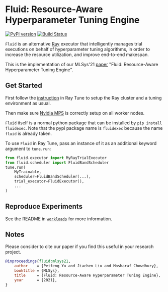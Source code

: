 # Fluid: Resource-Aware Hyperparameter Tuning Engine

[![PyPI version](https://img.shields.io/pypi/v/fluidexec.svg)](https://pypi.org/project/fluidexec)
[![Build Status](https://github.com/SymbioticLab/fluid/actions/workflows/python-package/badge.svg?event=release)](https://github.com/SymbioticLab/fluid/actions)

`Fluid` is an alternative [Ray](https://ray.io) executor that intelligently manages trial executions on behalf of hyperparameter tuning algorithms, in order to increase the resource utilization, and improve end-to-end makespan.

This is the implementation of our MLSys'21 [paper](https://symbioticlab.org/publications/#/venue:MLSys) "Fluid: Resource-Aware Hyperparameter Tuning Engine".

## Get Started
First follow the [instruction](https://docs.ray.io/en/master/tune/index.html) in Ray Tune to setup the Ray cluster and a tuning environment as usual.

Then make sure [Nvidia MPS](https://docs.nvidia.com/deploy/mps/index.html#topic_6_1) is correctly setup on all worker nodes.

`Fluid` itself is a normal python package that can be installed by `pip install fluidexec`. Note that the pypi package name is `fluidexec` because the name `fluid` is already taken.

To use `Fluid` in Ray Tune, pass an instance of it as an additional keyword argument to `tune.run`:

```python
from fluid.executor import MyRayTrialExecutor
from fluid.scheduler import FluidBandScheduler
tune.run(
    MyTrainable,
    scheduler=FluidBandScheduler(...),
    trial_executor=FluidExecutor(),
    ...
)
```


## Reproduce Experiments
See the README in [`workloads`](workloads/) for more information.


## Notes

Please consider to cite our paper if you find this useful in your research project.

```bibtex
@inproceedings{fluid:mlsys21,
    author    = {Peifeng Yu and Jiachen Liu and Mosharaf Chowdhury},
    booktitle = {MLSys},
    title     = {Fluid: Resource-Aware Hyperparameter Tuning Engine},
    year      = {2021},
}
```
